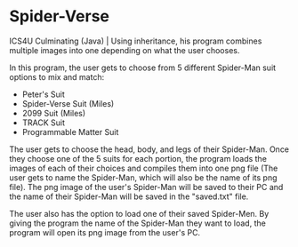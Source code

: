 # Spider-Verse
ICS4U Culminating (Java) | Using inheritance, his program combines multiple images into one depending on what the user chooses.

In this program, the user gets to choose from 5 different Spider-Man suit options to mix and match:
- Peter's Suit
- Spider-Verse Suit (Miles)
- 2099 Suit (Miles)
- TRACK Suit
- Programmable Matter Suit

The user gets to choose the head, body, and legs of their Spider-Man. Once they choose one of the 5 suits for each portion, the program loads the images of each of their choices and compiles them into one png file (The user gets to name the Spider-Man, which will also be the name of its png file). The png image of the user's Spider-Man will be saved to their PC and the name of their Spider-Man will be saved in the "saved.txt" file.

The user also has the option to load one of their saved Spider-Men. By giving the program the name of the Spider-Man they want to load, the program will open its png image from the user's PC.
